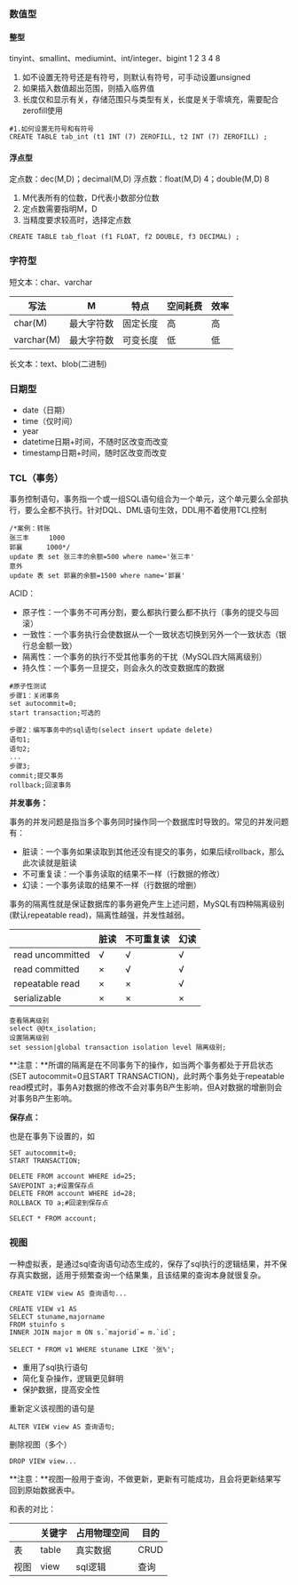 ### 数值型

#### 整型

tinyint、smallint、mediumint、int/integer、bigint
1	       2		   3	       4		 8

1. 如不设置无符号还是有符号，则默认有符号，可手动设置unsigned
2. 如果插入数值超出范围，则插入临界值
3. 长度仅和显示有关，存储范围只与类型有关，长度是关于零填充，需要配合zerofill使用

```mysql
#1.如何设置无符号和有符号
CREATE TABLE tab_int (t1 INT (7) ZEROFILL, t2 INT (7) ZEROFILL) ;
```

#### 浮点型

定点数：dec(M,D)；decimal(M,D)
浮点数：float(M,D) 4；double(M,D) 8

1. M代表所有的位数，D代表小数部分位数
2. 定点数需要指明M，D
3. 当精度要求较高时，选择定点数

```mysql
CREATE TABLE tab_float (f1 FLOAT, f2 DOUBLE, f3 DECIMAL) ;
```

### 字符型

短文本：char、varchar

| 写法       | M          | 特点     | 空间耗费 | 效率 |
| ---------- | ---------- | -------- | -------- | ---- |
| char(M)    | 最大字符数 | 固定长度 | 高       | 高   |
| varchar(M) | 最大字符数 | 可变长度 | 低       | 低   |

长文本：text、blob(二进制)

### 日期型

- date（日期）
- time（仅时间）
- year
- datetime日期+时间，不随时区改变而改变
- timestamp日期+时间，随时区改变而改变

### TCL（事务）

事务控制语句，事务指一个或一组SQL语句组合为一个单元，这个单元要么全部执行，要么全都不执行。针对DQL、DML语句生效，DDL用不着使用TCL控制

```mysql
/*案例：转账
张三丰		1000
郭襄		1000*/
update 表 set 张三丰的余额=500 where name='张三丰'
意外
update 表 set 郭襄的余额=1500 where name='郭襄'
```

ACID：

- 原子性：一个事务不可再分割，要么都执行要么都不执行（事务的提交与回滚）
- 一致性：一个事务执行会使数据从一个一致状态切换到另外一个一致状态（银行总金额一致）
- 隔离性：一个事务的执行不受其他事务的干扰（MySQL四大隔离级别）
- 持久性：一个事务一旦提交，则会永久的改变数据库的数据

```mysql
#原子性测试
步骤1：关闭事务
set autocommit=0;
start transaction;可选的

步骤2：编写事务中的sql语句(select insert update delete)
语句1;
语句2;
...
步骤3;
commit;提交事务
rollback;回滚事务
```

**并发事务：**

事务的并发问题是指当多个事务同时操作同一个数据库时导致的。常见的并发问题有：

- 脏读：一个事务如果读取到其他还没有提交的事务，如果后续rollback，那么此次读就是脏读
- 不可重复读：一个事务读取的结果不一样（行数据的修改）
- 幻读：一个事务读取的结果不一样（行数据的增删）

事务的隔离性就是保证数据库的事务避免产生上述问题，MySQL有四种隔离级别(默认repeatable read)，隔离性越强，并发性越弱。

|                  | 脏读 | 不可重复读 | 幻读 |
| ---------------- | ---- | ---------- | ---- |
| read uncommitted | √    | √          | √    |
| read committed   | ×    | √          | √    |
| repeatable read  | ×    | ×          | √    |
| serializable     | ×    | ×          | ×    |

```mysql
查看隔离级别
select @@tx_isolation;
设置隔离级别
set session|global transaction isolation level 隔离级别;
```

**注意：**所谓的隔离是在不同事务下的操作，如当两个事务都处于开启状态(SET autocommit=0且START TRANSACTION)，此时两个事务处于repeatable read模式时，事务A对数据的修改不会对事务B产生影响，但A对数据的增删则会对事务B产生影响。

**保存点：**

也是在事务下设置的，如

```mysql
SET autocommit=0;
START TRANSACTION;

DELETE FROM account WHERE id=25;
SAVEPOINT a;#设置保存点
DELETE FROM account WHERE id=28;
ROLLBACK TO a;#回滚到保存点

SELECT * FROM account;
```

### 视图

一种虚拟表，是通过sql查询语句动态生成的，保存了sql执行的逻辑结果，并不保存真实数据，适用于频繁查询一个结果集，且该结果的查询本身就很复杂。

`CREATE VIEW view AS 查询语句...`

```mysql
CREATE VIEW v1 AS
SELECT stuname,majorname
FROM stuinfo s
INNER JOIN major m ON s.`majorid`= m.`id`;

SELECT * FROM v1 WHERE stuname LIKE '张%';
```

- 重用了sql执行语句
- 简化复杂操作，逻辑更见鲜明
- 保护数据，提高安全性

重新定义该视图的语句是

`ALTER VIEW view AS 查询语句;`

删除视图（多个）

`DROP VIEW view...`

**注意：**视图一般用于查询，不做更新，更新有可能成功，且会将更新结果写回到原始数据表中。

和表的对比：

|      | 关键字 | 占用物理空间 | 目的 |
| ---- | ------ | ------------ | ---- |
| 表   | table  | 真实数据     | CRUD |
| 视图 | view   | sql逻辑      | 查询 |

